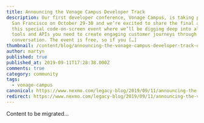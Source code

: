 ```yaml
---
title: Announcing the Vonage Campus Developer Track
description: Our first developer conference, Vonage Campus, is taking place in
  San Francisco on October 29-30 and we’re excited to share the final agenda for
  this special code-on-screen event where we’ll be digging deep into all the
  tools and APIs you need to create engaging customer journeys through
  conversation. The event is free, so if you […]
thumbnail: /content/blog/announcing-the-vonage-campus-developer-track-dr/campus.png
author: martyn
published: true
published_at: 2019-09-11T17:28:38.000Z
comments: true
category: community
tags:
  - vonage-campus
canonical: https://www.nexmo.com/legacy-blog/2019/09/11/announcing-the-vonage-campus-developer-track-dr
redirect: https://www.nexmo.com/legacy-blog/2019/09/11/announcing-the-vonage-campus-developer-track-dr
---
```


Content to be migrated...
